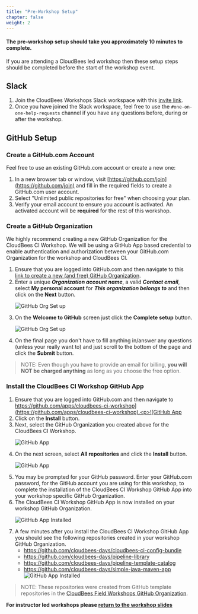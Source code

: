 ```yaml
---
title: "Pre-Workshop Setup"
chapter: false
weight: 2
--- 
```

#### <i class="fas fa-clock"></i> The pre-workshop setup should take you approximately 10 minutes to complete.

If you are attending a CloudBees led workshop then these setup steps should be completed before the start of the workshop event.


## Slack

1. Join the CloudBees Workshops Slack workspace with this [invite link](https://join.slack.com/t/cloudbees-workshops/shared_invite/zt-l01gm2vr-FGYtj8YZFYnQN3296pXx0g).
2. Once you have joined the Slack workspace, feel free to use the `#one-on-one-help-requests` channel if you have any questions before, during or after the workshop. 

## GitHub Setup

### Create a GitHub.com Account

Feel free to use an existing GitHub.com account or create a new one:
1. In a new browser tab or window, visit [https://github.com/join](https://github.com/join) and fill in the required fields to create a GitHub.com user account.
2. Select "Unlimited public repositories for free" when choosing your plan.
3. Verify your email account to ensure you account is activated.  An activated account will be **required** for the rest of this workshop.

### Create a GitHub Organization

We highly recommend creating a new GitHub Organization for the CloudBees CI Workshop. We will be using a GitHub App based credential to enable authentication and authorization between your GitHub.com Organization for the workshop and CloudBees CI.
1. Ensure that you are logged into GitHub.com and then navigate to this [link to create a new (and free) GitHub Organization](https://github.com/account/organizations/new?coupon=&plan=team_free). 
2. Enter a unique ***Organization account name***, a valid ***Contact email***, select **My personal account** for ***This organization belongs to*** and then click on the **Next** button.<p>![GitHub Org Set up](github-org-set-up.png?width=40pc) 
3. On the **Welcome to GitHub** screen just click the **Complete setup** button.<p>![GitHub Org Set up](github-org-welcome.png?width=50pc) 
4. On the final page you don't have to fill anything in/answer any questions (unless your really want to) and just scroll to the bottom of the page and click the **Submit** button.

>NOTE: Even though you have to provide an email for billing, **you will NOT be charged anything** as long as you choose the free option.

### Install the CloudBees CI Workshop GitHub App

1. Ensure that you are logged into GitHub.com and then navigate to [https://github.com/apps/cloudbees-ci-workshop](https://github.com/apps/cloudbees-ci-workshop).<p>![GitHub App](cbci-github-app.png?width=60pc)
2. Click on the **Install** button.
3. Next, select the GitHub Organization you created above for the CloudBees CI Workshop.<p>![GitHub App](github-app-select-org.png?width=50pc)
4. On the next screen, select **All repositories** and click the **Install** button.<p>![GitHub App](github-app-install.png?width=50pc)
5. You may be prompted for your GitHub password. Enter your GitHub.com password, for the GitHub account you are using for this workshop, to complete the installation of the CloudBees CI Workshop GitHub App into your workshop specific GitHub Organization.
6. The CloudBees CI Workshop GitHub App is now installed on your workshop GitHub Organization. <p>![GitHub App Installed](installed-now.png?width=50pc)
7. A few minutes after you install the CloudBees CI Workshop GitHub App you should see the following repositories created in your workshop GitHub Organization.
   - https://github.com/cloudbees-days/cloudbees-ci-config-bundle
   - https://github.com/cloudbees-days/pipeline-library
   - https://github.com/cloudbees-days/pipeline-template-catalog
   - https://github.com/cloudbees-days/simple-java-maven-app ![GitHub App Installed](forked-repos.png?width=50pc)

>NOTE: These repositories were created from GitHub template repositories in the [CloudBees Field Workshops GitHub Organization](https://github.com/cloudbees-days).

**For instructor led workshops please <a href="https://cloudbees-days.github.io/cloudbees-field-workshops/cloudbees-ci/#core-overview-title">return to the workshop slides</a>**
